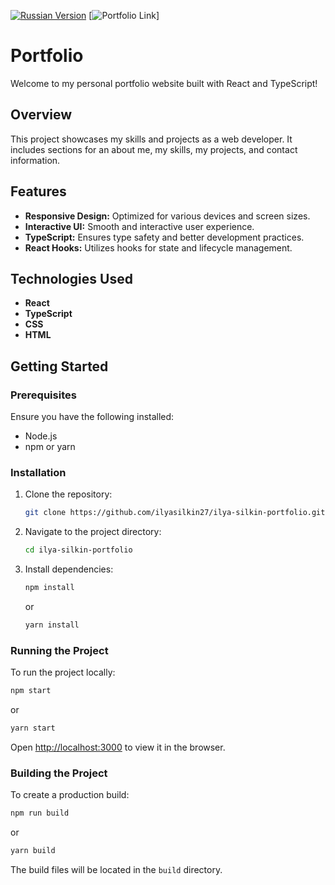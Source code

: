 [![Russian Version](https://img.shields.io/badge/Russian-README-red)](README.ru.md)
[![Portfolio Link](https://ilya-silkin-portfolio.vercel.app/)]

# Portfolio

Welcome to my personal portfolio website built with React and TypeScript!

## Overview

This project showcases my skills and projects as a web developer. It includes sections for an about me, my skills, my projects, and contact information.

## Features

- **Responsive Design:** Optimized for various devices and screen sizes.
- **Interactive UI:** Smooth and interactive user experience.
- **TypeScript:** Ensures type safety and better development practices.
- **React Hooks:** Utilizes hooks for state and lifecycle management.

## Technologies Used

- **React**
- **TypeScript**
- **CSS**
- **HTML**

## Getting Started

### Prerequisites

Ensure you have the following installed:
- Node.js
- npm or yarn

### Installation

1. Clone the repository:
   ```bash
   git clone https://github.com/ilyasilkin27/ilya-silkin-portfolio.git
   ```
2. Navigate to the project directory:
   ```bash
   cd ilya-silkin-portfolio
   ```
3. Install dependencies:
   ```bash
   npm install
   ```
   or
   ```bash
   yarn install
   ```

### Running the Project

To run the project locally:
```bash
npm start
```
or
```bash
yarn start
```
Open [http://localhost:3000](http://localhost:3000) to view it in the browser.

### Building the Project

To create a production build:
```bash
npm run build
```
or
```bash
yarn build
```
The build files will be located in the `build` directory.